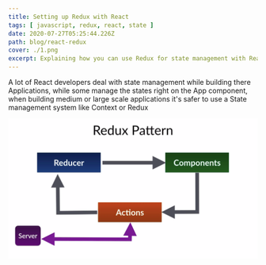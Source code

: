 ```yaml
---
title: Setting up Redux with React
tags: [ javascript, redux, react, state ]
date: 2020-07-27T05:25:44.226Z
path: blog/react-redux
cover: ./1.png
excerpt: Explaining how you can use Redux for state management with React.  
---
```


A lot of React developers deal with state management while building there Applications, while some manage the states right on the App component, when building medium or large scale applications it's safer to use a State management system like Context or Redux


![](./2.png)











